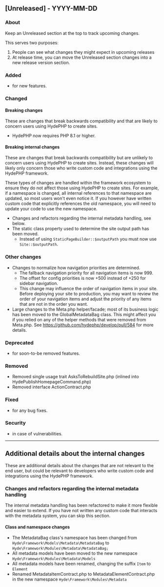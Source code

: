 ## [Unreleased] - YYYY-MM-DD

### About

Keep an Unreleased section at the top to track upcoming changes.

This serves two purposes:

1. People can see what changes they might expect in upcoming releases
2. At release time, you can move the Unreleased section changes into a new release version section.

### Added
- for new features.

### Changed

#### Breaking changes
These are changes that break backwards compatibility and that are likely to concern users using HydePHP to create sites.

- HydePHP now requires PHP 8.1 or higher.

#### Breaking internal changes
These are changes that break backwards compatibility but are unlikely to concern users using HydePHP to create sites.
Instead, these changes will likely only concern those who write custom code and integrations using the HydePHP framework.

These types of changes are handled within the framework ecosystem to ensure they do not affect those using HydePHP to create sites.
For example, if a namespace is changed, all internal references to that namespace are updated, so most users won't even notice it.
If you however have written custom code that explicitly references the old namespace, you will need to update your code to use the new namespace.

- Changes and refactors regarding the internal metadata handling, see below.
- The static class property used to determine the site output path has been moved.
  * Instead of using `StaticPageBuilder::$outputPath` you must now use `Site::$outputPath`.

### Other changes

- Changes to normalize how navigation priorities are determined.
  - The fallback navigation priority for all navigation items is now 999.
  - The offset for config priorities is now +500 instead of +250 for sidebar navigation.
  * This change may influence the order of navigation items in your site. Before deploying your site to production, you may want to review the order of your navigation items and adjust the priority of any items that are not in the order you want.
- Large changes to the Meta.php helper/facade; most of its business logic has been moved to the GlobalMetadataBag class. This might affect you if you relied on any of the helper methods that were removed from Meta.php. See https://github.com/hydephp/develop/pull/584 for more details.

### Deprecated
- for soon-to-be removed features.

### Removed
- Removed single usage trait AsksToRebuildSite.php (inlined into HydePublishHomepageCommand.php)
- Removed interface ActionContract.php

### Fixed
- for any bug fixes.

### Security
- in case of vulnerabilities.


---

## Additional details about the internal changes

These are additional details about the changes that are not relevant to the end user, but could be relevant to
developers who write custom code and integrations using the HydePHP framework.

### Changes and refactors regarding the internal metadata handling

The internal metadata handling has been refactored to make it more flexible and easier to extend. If you have not written any custom code that interacts with the metadata system, you can skip this section.

#### Class and namespace changes
 
- The MetadataBag class's namespace has been changed from `Hyde\Framework\Models\Metadata\MetadataBag` to `Hyde\Framework\Modules\Metadata\MetadataBag;`
- All metadata models have been moved to the new namespace `Hyde\Framework\Modules\Metadata\Models`
- All metadata models have been renamed, changing the suffix `Item` to `Element`
- Renamed MetadataItemContract.php to MetadataElementContract.php in the new namespace `Hyde\Framework\Modules\Metadata`
